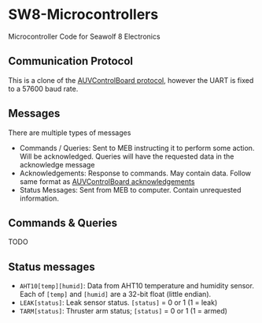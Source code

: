 # SW8-Microcontrollers
Microcontroller Code for Seawolf 8 Electronics


## Communication Protocol

This is a clone of the [AUVControlBoard protocol](https://mb3hel.github.io/AUVControlBoard/user_guide/comm_protocol/), however the UART is fixed to a 57600 baud rate.


## Messages

There are multiple types of messages

- Commands / Queries: Sent to MEB instructing it to perform some action. Will be acknowledged. Queries will have the requested data in the acknowledge message
- Acknowledgements: Response to commands. May contain data. Follow same format as [AUVControlBoard acknowledgements](https://mb3hel.github.io/AUVControlBoard/user_guide/messages/#acknowledgements)
- Status Messages: Sent from MEB to computer. Contain unrequested information.


## Commands & Queries

TODO

## Status messages

- `AHT10[temp][humid]`: Data from AHT10 temperature and humidity sensor. Each of `[temp]` and `[humid]` are a 32-bit float (little endian).
- `LEAK[status]`: Leak sensor status. `[status]` = 0 or 1 (1 = leak)
- `TARM[status]`: Thruster arm status; `[status]` = 0 or 1 (1 = armed)
